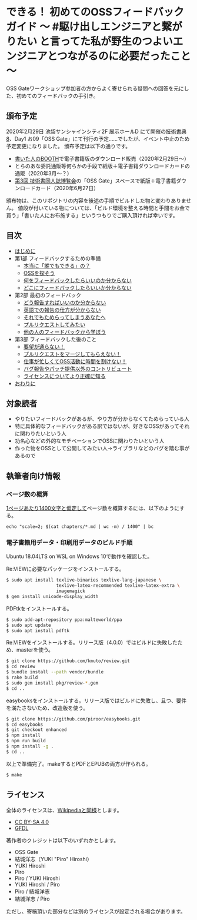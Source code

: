 # できる！ 初めてのOSSフィードバックガイド ～ #駆け出しエンジニアと繋がりたい と言ってた私が野生のつよいエンジニアとつながるのに必要だったこと～

OSS Gateワークショップ参加者の方からよく寄せられる疑問への回答を元にした、初めてのフィードバックの手引き。

## 頒布予定

2020年2月29日 池袋サンシャインシティ2F 展示ホールD にて開催の[技術書典8](https://techbookfest.org/event/tbf08)、Day1 お09「OSS Gate」にて刊行の予定……でしたが、イベント中止のため予定変更になりました。
頒布予定は以下の通りです。

* [書いた人のBOOTH](https://sysadgirl.booth.pm/)で電子書籍版のダウンロード販売（2020年2月29日～）
* とらのあな委託通販等何らかの手段で紙版＋電子書籍ダウンロードカードの通販（2020年3月～？）
* [第3回 技術書同人誌博覧会](https://gishohaku.dev/)の「OSS Gate」スペースで紙版＋電子書籍ダウンロードカード（2020年6月27日）

頒布物は、このリポジトリの内容を後述の手順でビルドした物と変わりありません。
値段が付いている物については、「ビルド環境を整える時間と手間をお金で買う」「書いた人にお布施する」というつもりでご購入頂ければ幸いです。

## 目次

* [はじめに](./chapters/introduction.md)
* 第1部 フィードバックするための準備
  - [本当に「誰でもできる」の？](./chapters/motivation.md)
  - [OSSを探そう](./chapters/oss.md)
  - [何をフィードバックしたらいいのか分からない](./chapters/what.md)
  - [どこにフィードバックしたらいいか分からない](./chapters/where.md)
* 第2部 最初のフィードバック
  - [どう報告すればいいのか分からない](./chapters/how.md)
  - [英語での報告の仕方が分からない](./chapters/english.md)
  - [それでもためらってしまうあなたへ](./chapters/hesitation.md)
  - [プルリクエストしてみたい](./chapters/pullrequest.md)
  - [他の人のフィードバックから学ぼう](./chapters/examples.md)
* 第3部 フィードバックした後のこと
  - [要望が通らない！](./chapters/do-not-intimidate.md)
  - [プルリクエストをマージしてもらえない！](./chapters/merge.md)
  - [仕事が忙しくてOSS活動に時間を割けない！](./chapters/business.md)
  - [バグ報告やパッチ提供以外のコントリビュート](./chapters/support.md)
  - [ライセンスについてより正確に知る](./chapters/licenses.md)
* [おわりに](./chapters/outroduction.md)


## 対象読者

* やりたいフィードバックがあるが、やり方が分からなくてためらっている人
* 特に具体的なフィードバックがある訳ではないが、好きなOSSがあってそれに関わりたいという人
* 功名心などの外的なモチベーションでOSSに関わりたいという人
* 作った物をOSSとして公開してみたい人→ライブラリなどのバグを踏む事があるので


## 執筆者向け情報

### ページ数の概算

[1ページあたり1400文字と仮定して](https://qiita.com/ariaki/items/3cce5e0843275e737f82)ページ数を概算するには、以下のようにする。

`echo "scale=2; $(cat chapters/*.md | wc -m) / 1400" | bc`

### 電子書籍用データ・印刷用データのビルド手順

Ubuntu 18.04LTS on WSL on Windows 10で動作を確認した。

Re:VIEWに必要なパッケージをインストールする。

```bash
$ sudo apt install texlive-binaries texlive-lang-japanese \
                   texlive-latex-recommended texlive-latex-extra \
                   imagemagick
$ gem install unicode-display_width
```

PDFtkをインストールする。

```bash
$ sudo add-apt-repository ppa:malteworld/ppa
$ sudo apt update
$ sudo apt install pdftk
```

Re:VIEWをインストールする。リリース版（4.0.0）ではビルドに失敗したため、masterを使う。

<!--
```bash
$ sudo gem install review
```
-->

```bash
$ git clone https://github.com/kmuto/review.git
$ cd review
$ bundle install --path vendor/bundle
$ rake build
$ sudo gem install pkg/review-*.gem
$ cd ..
```

easybooksをインストールする。リリース版ではビルドに失敗し、且つ、要件を満たさないため、改造版を使う。

<!--
```bash
$ sudo npm install -g easybooks
```
-->

```bash
$ git clone https://github.com/piroor/easybooks.git
$ cd easybooks
$ git checkout enhanced
$ npm install
$ npm run build
$ npm install -g .
$ cd ..
```

以上で準備完了。makeするとPDFとEPUBの両方が作られる。

```bash
$ make
```


## ライセンス

全体のライセンスは、[Wikipediaと同様](https://ja.wikipedia.org/wiki/Wikipedia:%E3%82%A6%E3%82%A3%E3%82%AD%E3%83%9A%E3%83%87%E3%82%A3%E3%82%A2%E3%82%92%E4%BA%8C%E6%AC%A1%E5%88%A9%E7%94%A8%E3%81%99%E3%82%8B)とします。

* [CC BY-SA 4.0](https://creativecommons.org/licenses/by-sa/4.0/deed.ja)
* [GFDL](https://www.gnu.org/licenses/fdl-1.3.html)

著作者のクレジットは以下のいずれかとします。

* OSS Gate
* 結城洋志（YUKI "Piro" Hiroshi）
* YUKI Hiroshi
* Piro
* Piro / YUKI Hiroshi
* YUKI Hiroshi / Piro
* Piro / 結城洋志
* 結城洋志 / Piro

ただし、寄稿頂いた部分などは別のライセンスが設定される場合があります。
